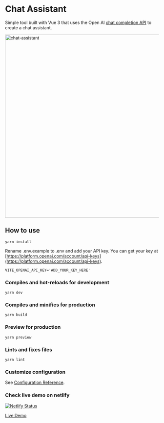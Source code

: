 # Chat Assistant

Simple tool built with Vue 3 that uses the Open AI [chat completion API](https://platform.openai.com/docs/guides/completion) to create a chat assistant.

<img src="https://github.com/mihairusu88/chat-assistant/blob/master/screenshot.png" alt="chat-assistant" width="600">

## How to use
```
yarn install
```

Rename .env.example to .env and add your API key. You can get your key at [https://platform.openai.com/account/api-keys](https://platform.openai.com/account/api-keys).

```
VITE_OPENAI_API_KEY='ADD_YOUR_KEY_HERE'
```

### Compiles and hot-reloads for development
```
yarn dev
```

### Compiles and minifies for production
```
yarn build
```

### Preview for production
```
yarn preview
```

### Lints and fixes files
```
yarn lint
```

### Customize configuration
See [Configuration Reference](https://vitejs.dev/config/).

### Check live demo on netlify

[![Netlify Status](https://api.netlify.com/api/v1/badges/a7cc4ef0-82e7-4020-982a-1df52dc79eeb/deploy-status?branch=master)](https://app.netlify.com/sites/chat-assistant/deploys)

[Live Demo](https://chat-assistant.netlify.app/)